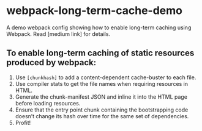 # webpack-long-term-cache-demo
A demo webpack config showing how to enable long-term caching using Webpack. Read [medium link] for details.

## To enable long-term caching of static resources produced by webpack:

1. Use `[chunkhash]` to add a content-dependent cache-buster to each file.
1. Use compiler stats to get the file names when requiring resources in HTML.
1. Generate the chunk-manifest JSON and inline it into the HTML page before loading resources.
1. Ensure that the entry point chunk containing the bootstrapping code doesn’t change its hash over time for the same set of dependencies.
1. Profit!
